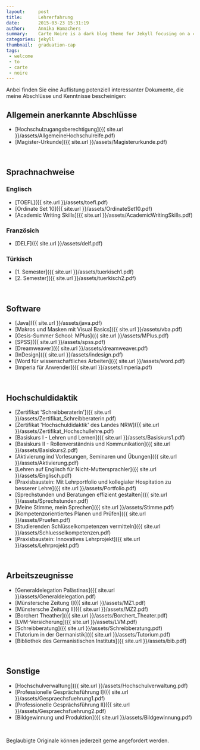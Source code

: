 ```yaml
---
layout:     post
title:      Lehrerfahrung
date:       2015-03-23 15:31:19
author:     Annika Hamachers
summary:    Carte Noire is a dark blog theme for Jekyll focusing on a clear reading experience.
categories: jekyll
thumbnail:  graduation-cap
tags:
 - welcome
 - to
 - carte
 - noire
---
```


Anbei finden Sie eine Auflistung potenziell interessanter Dokumente, die meine Abschlüsse und Kenntnisse bescheinigen:

## Allgemein anerkannte Abschlüsse
- [Hochschulzugangsberechtigung]({{ site.url }}/assets/AllgemeineHochschulreife.pdf)
- [Magister-Urkunde]({{ site.url }}/assets/Magisterurkunde.pdf)
<br>

## Sprachnachweise   

### Englisch
- [TOEFL]({{ site.url }}/assets/toefl.pdf)
- [Ordinate Set 10]({{ site.url }}/assets/OrdinateSet10.pdf)
- [Academic Writing Skills]({{ site.url }}/assets/AcademicWritingSkills.pdf)

### Französich
- [DELF]({{ site.url }}/assets/delf.pdf)

### Türkisch
- [1. Semester]({{ site.url }}/assets/tuerkisch1.pdf)
- [2. Semester]({{ site.url }}/assets/tuerkisch2.pdf)
<br>

## Software
- [Java]({{ site.url }}/assets/java.pdf)
- [Makros und Masken mit Visual Basics]({{ site.url }}/assets/vba.pdf)
- [Gesis-Summer School: MPlus]({{ site.url }}/assets/MPlus.pdf)
- [SPSS]({{ site.url }}/assets/spss.pdf)
- [Dreamweaver]({{ site.url }}/assets/dreamweaver.pdf)
- [InDesign]({{ site.url }}/assets/indesign.pdf)
- [Word für wissenschaftliches Arbeiten]({{ site.url }}/assets/word.pdf)
- [Imperia für Anwender]({{ site.url }}/assets/imperia.pdf)   

<br>

## Hochschuldidaktik
- [Zertifikat 'Schreibberaterin']({{ site.url }}/assets/Zertifikat_Schreibberaterin.pdf)
- [Zertifikat 'Hochschuldidaktik' des Landes NRW]({{ site.url }}/assets/Zertifikat_Hochschullehre.pdf)
- [Basiskurs I - Lehren und Lernen]({{ site.url }}/assets/Basiskurs1.pdf)
- [Basiskurs II - Rollenverständnis und Kommunikation]({{ site.url }}/assets/Basiskurs2.pdf)
- [Aktivierung ind Vorlesungen, Seminaren und Übungen]({{ site.url }}/assets/Aktivierung.pdf)
- [Lehren auf Englisch für Nicht-Muttersprachler]({{ site.url }}/assets/Englisch.pdf)
- [Praxisbaustein: Mit Lehrportfolio und kollegialer Hospitation zu besserer Lehre]({{ site.url }}/assets/Portfolio.pdf)
- [Sprechstunden und Beratungen effizient gestalten]({{ site.url }}/assets/Sprechstunden.pdf)
- [Meine Stimme, mein Sprechen]({{ site.url }}/assets/Stimme.pdf)
- [Kompetenzorientiertes Planen und Prüfen]({{ site.url }}/assets/Pruefen.pdf)
- [Studierenden Schlüsselkompetenzen vermitteln]({{ site.url }}/assets/Schluesselkompetenzen.pdf)
- [Praxisbaustein: Innovatives Lehrprojekt]({{ site.url }}/assets/Lehrprojekt.pdf)   

<br>

## Arbeitszeugnisse
- [Generaldelegation Palästinas]({{ site.url }}/assets/Generaldelegation.pdf)
- [Münstersche Zeitung I]({{ site.url }}/assets/MZ1.pdf)
- [Münstersche Zeitung II]({{ site.url }}/assets/MZ2.pdf)
- [Borchert Theather]({{ site.url }}/assets/Borchert_Theater.pdf)
- [LVM-Versicherung]({{ site.url }}/assets/LVM.pdf)
- [Schreibberatung]({{ site.url }}/assets/Schreibberatung.pdf)
- [Tutorium in der Germanistik]({{ site.url }}/assets/Tutorium.pdf)
- [Bibliothek des Germanistischen Instituts]({{ site.url }}/assets/bib.pdf)   

<br>

## Sonstige
- [Hochschulverwaltung]({{ site.url }}/assets/Hochschulverwaltung.pdf)
- [Professionelle Gesprächsführung I]({{ site.url }}/assets/Gespraechsfuehrung1.pdf)
- [Professionelle Gesprächsführung II]({{ site.url }}/assets/Gespraechsfuehrung2.pdf)
- [Bildgewinnung und Produktion]({{ site.url }}/assets/Bildgewinnung.pdf)   

<br>

Beglaubigte Originale können jederzeit gerne angefordert werden.
